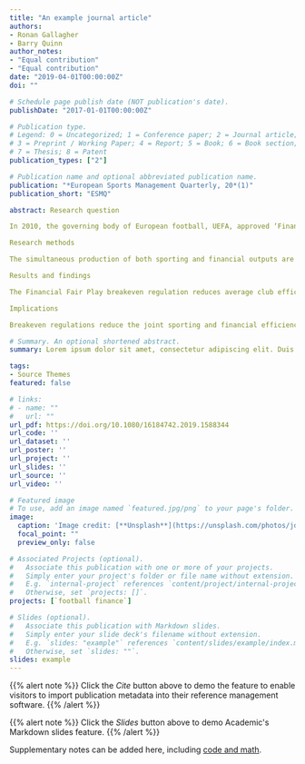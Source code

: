 ```yaml
---
title: "An example journal article"
authors:
- Ronan Gallagher 
- Barry Quinn
author_notes:
- "Equal contribution"
- "Equal contribution"
date: "2019-04-01T00:00:00Z"
doi: ""

# Schedule page publish date (NOT publication's date).
publishDate: "2017-01-01T00:00:00Z"

# Publication type.
# Legend: 0 = Uncategorized; 1 = Conference paper; 2 = Journal article;
# 3 = Preprint / Working Paper; 4 = Report; 5 = Book; 6 = Book section;
# 7 = Thesis; 8 = Patent
publication_types: ["2"]

# Publication name and optional abbreviated publication name.
publication: "*European Sports Management Quarterly, 20*(1)"
publication_short: "ESMQ"

abstract: Research question

In 2010, the governing body of European football, UEFA, approved ‘Financial Fair Play’ regulations. Designed to encourage financial discipline, promote stability and foster competitive balance, they focus on a financial breakeven constraint. We analyse the impact of such constraints on the joint sporting and financial efficiency of English football clubs.

Research methods

The simultaneous production of both sporting and financial outputs are modelled using stochastic, non-parametric efficiency analysis. The sample is an unbalanced panel representing 60 clubs spanning the 2003/2004 to 2016/2017 seasons.

Results and findings

The Financial Fair Play breakeven regulation reduces average club efficiency, raises the relative importance of financial goals (capturing revenue share) whilst lowering the relative importance of sporting goals (capturing point share). The efficiency costs of regulation are not borne equally by clubs.

Implications

Breakeven regulations reduce the joint sporting and financial efficiency of regulated clubs, with the efficiency loss positively related to the severity of the breakeven constraint. The Financial Fair Play regulations further entrench the financial and sporting power of elite clubs and potentially undermine league competitive intensity by shifting the relative focus of clubs away from sporting productivity toward financial productivity.

# Summary. An optional shortened abstract.
summary: Lorem ipsum dolor sit amet, consectetur adipiscing elit. Duis posuere tellus ac convallis placerat. Proin tincidunt magna sed ex sollicitudin condimentum.

tags:
- Source Themes
featured: false

# links:
# - name: ""
#   url: ""
url_pdf: https://doi.org/10.1080/16184742.2019.1588344
url_code: ''
url_dataset: ''
url_poster: ''
url_project: ''
url_slides: ''
url_source: ''
url_video: ''

# Featured image
# To use, add an image named `featured.jpg/png` to your page's folder. 
image:
  caption: 'Image credit: [**Unsplash**](https://unsplash.com/photos/jdD8gXaTZsc)'
  focal_point: ""
  preview_only: false

# Associated Projects (optional).
#   Associate this publication with one or more of your projects.
#   Simply enter your project's folder or file name without extension.
#   E.g. `internal-project` references `content/project/internal-project/index.md`.
#   Otherwise, set `projects: []`.
projects: [`football finance`]

# Slides (optional).
#   Associate this publication with Markdown slides.
#   Simply enter your slide deck's filename without extension.
#   E.g. `slides: "example"` references `content/slides/example/index.md`.
#   Otherwise, set `slides: ""`.
slides: example
---
```


{{% alert note %}}
Click the *Cite* button above to demo the feature to enable visitors to import publication metadata into their reference management software.
{{% /alert %}}

{{% alert note %}}
Click the *Slides* button above to demo Academic's Markdown slides feature.
{{% /alert %}}

Supplementary notes can be added here, including [code and math](https://sourcethemes.com/academic/docs/writing-markdown-latex/).
